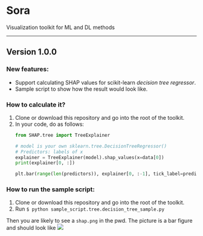 # Sora
Visualization toolkit for ML and DL methods

------------
## Version 1.0.0

### New features:
- Support calculating SHAP values for scikit-learn *decision tree regressor*.
- Sample script to show how the result would look like.

### How to calculate it?
1. Clone or download this repository and go into the root of the toolkit.
2. In your code, do as follows:
    ```python
    from SHAP.tree import TreeExplainer

    # model is your own sklearn.tree.DecisionTreeRegressor()
    # Predictors: labels of x
    explainer = TreeExplainer(model).shap_values(x=data[0])
    print(explainer[0, :])

    plt.bar(range(len(predictors)), explainer[0, :-1], tick_label=predictors)
    ```

### How to run the sample script:
1. Clone or download this repository and go into the root of the toolkit.
2. Run ```$ python sample_script.tree.decision_tree_sample.py```

Then you are likely to see a ```shap.png``` in the pwd. The picture is a bar figure and should look like ![](shap.png)